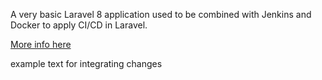 A very basic Laravel 8 application used to be combined with Jenkins and Docker to apply CI/CD in Laravel. 

[More info here](https://medium.com/@danielgara/configure-laravel-8-for-ci-cd-with-jenkins-and-github-part-1-58b9be304292)

example text for integrating changes